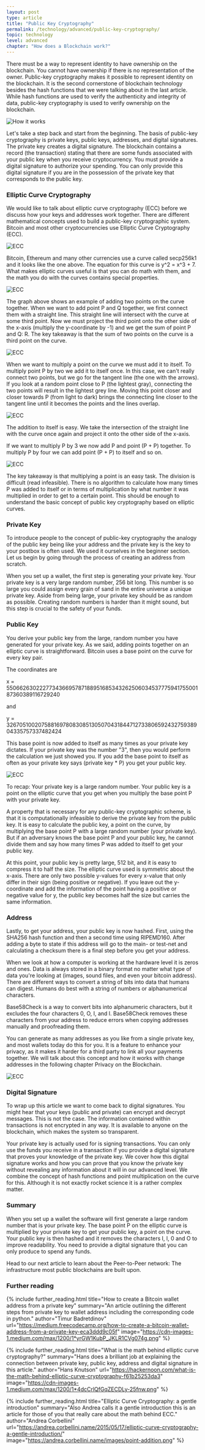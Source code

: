 ```yaml
---
layout: post
type: article
title: "Public Key Cryptography"
permalink: /technology/advanced/public-key-cryptography/
topic: technology
level: advanced
chapter: "How does a Blockchain work?"
---
```


There must be a way to represent identity to have ownership on the blockchain. You cannot have ownership if there is no representation of the owner. Public-key cryptography makes it possible to represent identity on the blockchain. It is the second cornerstone of blockchain technology besides the hash functions that we were talking about in the last article. While hash functions are used to verify the authenticity and integrity of data, public-key cryptography is used to verify ownership on the blockchain.

![How it works](/assets/post_files/technology/advanced/public-key-cryptography/how_it_works.jpg)

Let's take a step back and start from the beginning. The basis of public-key cryptography is private keys, public keys, addresses, and digital signatures. The private key creates a digital signature. The blockchain contains a record (the transaction) stating that there are some funds associated with your public key when you receive cryptocurrency. You must provide a digital signature to authorize your spending. You can only provide this digital signature if you are in the possession of the private key that corresponds to the public key.

### Elliptic Curve Cryptography

We would like to talk about elliptic curve cryptography (ECC) before we discuss how your keys and addresses work together. There are different mathematical concepts used to build a public-key cryptographic system. Bitcoin and most other cryptocurrencies use Elliptic Curve Cryptography (ECC).

![ECC](/assets/post_files/technology/advanced/public-key-cryptography/ecc_0.png)

Bitcoin, Ethereum and many other currencies use a curve called secp256k1 and it looks like the one above. The equation for this curve is y^2 = x^3 + 7. What makes elliptic curves useful is that you can do math with them, and the math you do with the curves contains special properties.

![ECC](/assets/post_files/technology/advanced/public-key-cryptography/ecc_1.png)

The graph above shows an example of adding two points on the curve together. When we want to add point P and Q together, we first connect them with a straight line. This straight line will intersect with the curve at some third point. Now we must project the third point onto the other side of the x-axis (multiply the y-coordinate by -1) and we get the sum of point P and Q: R. The key takeaway is that the sum of two points on the curve is a third point on the curve.

![ECC](/assets/post_files/technology/advanced/public-key-cryptography/ecc_2.png)

When we want to multiply a point on the curve we must add it to itself. To multiply point P by two we add it to itself once. In this case, we can't really connect two points, but we go for the tangent line (the one with the arrows). If you look at a random point close to P (the lightest gray), connecting the two points will result in the lightest grey line. Moving this point closer and closer towards P (from light to dark) brings the connecting line closer to the tangent line until it becomes the points and the lines overlap.

![ECC](/assets/post_files/technology/advanced/public-key-cryptography/ecc_3.png)

The addition to itself is easy. We take the intersection of the straight line with the curve once again and project it onto the other side of the x-axis.

If we want to multiply P by 3 we now add P and point (P + P) together. To multiply P by four we can add point (P + P) to itself and so on.

![ECC](/assets/post_files/technology/advanced/public-key-cryptography/ecc_4.png)

The key takeaway is that multiplying a point is an easy task. The division is difficult (read infeasible). There is no algorithm to calculate how many times P was added to itself or in terms of multiplication by what number it was multiplied in order to get to a certain point. This should be enough to understand the basic concept of public key cryptography based on elliptic curves.

### Private Key

To introduce people to the concept of public-key cryptography the analogy of the public key being like your address and the private key is the key to your postbox is often used. We used it ourselves in the beginner section. Let us begin by going through the process of creating an address from scratch.

When you set up a wallet, the first step is generating your private key. Your private key is a very large random number, 256 bit long. This number is so large you could assign every grain of sand in the entire universe a unique private key. Aside from being large, your private key should be as random as possible. Creating random numbers is harder than it might sound, but this step is crucial to the safety of your funds.

### Public Key

You derive your public key from the large, random number you have generated for your private key. As we said, adding points together on an elliptic curve is straightforward. Bitcoin uses a base point on the curve for every key pair.

The coordinates are

x = 55066263022277343669578718895168534326250603453777594175500187360389116729240

and

y = 32670510020758816978083085130507043184471273380659243275938904335757337482424

This base point is now added to itself as many times as your private key dictates. If your private key was the number "3", then you would perform the calculation we just showed you. If you add the base point to itself as often as your private key says (private key * P) you get your public key.

![ECC](/assets/post_files/technology/advanced/public-key-cryptography/ecc_6.jpg)

To recap: Your private key is a large random number. Your public key is a point on the elliptic curve that you get when you multiply the base point P with your private key.

A property that is necessary for any public-key cryptographic scheme, is that it is computationally infeasible to derive the private key from the public key. It is easy to calculate the public key, a point on the curve, by multiplying the base point P with a large random number (your private key). But if an adversary knows the base point P and your public key, he cannot divide them and say how many times P was added to itself to get your public key.

At this point, your public key is pretty large, 512 bit, and it is easy to compress it to half the size. The elliptic curve used is symmetric about the x-axis. There are only two possible y-values for every x-value that only differ in their sign (being positive or negative). If you leave out the y-coordinate and add the information of the point having a positive or negative value for y, the public key becomes half the size but carries the same information.

### Address

Lastly, to get your address, your public key is now hashed. First, using the SHA256 hash function and then a second time using RIPEMD160. After adding a byte to state if this address will go to the main- or test-net and calculating a checksum there is a final step before you get your address. 

When we look at how a computer is working at the hardware level it is zeros and ones. Data is always stored in a binary format no matter what type of data you're looking at (images, sound files, and even your bitcoin address). There are different ways to convert a string of bits into data that humans can digest. Humans do best with a string of numbers or alphanumerical characters.

Base58Check is a way to convert bits into alphanumeric characters, but it excludes the four characters 0, O, I, and l. Base58Check removes these characters from your address to reduce errors when copying addresses manually and proofreading them.

You can generate as many addresses as you like from a single private key, and most wallets today do this for you. It is a feature to enhance your privacy, as it makes it harder for a third party to link all your payments together. We will talk about this concept and how it works with change addresses in the following chapter Privacy on the Blockchain.

![ECC](/assets/post_files/technology/advanced/public-key-cryptography/ecc_7.png)

### Digital Signature

To wrap up this article we want to come back to digital signatures. You might hear that your keys (public and private) can encrypt and decrypt messages. This is not the case. The information contained within transactions is not encrypted in any way. It is available to anyone on the blockchain, which makes the system so transparent.

Your private key is actually used for is signing transactions. You can only use the funds you receive in a transaction if you provide a digital signature that proves your knowledge of the private key. We cover how this digital signature works and how you can prove that you know the private key without revealing any information about it will in our advanced level. We combine the concept of hash functions and point multiplication on the curve for this. Although it is not exactly rocket science it is a rather complex matter.

### Summary

When you set up a wallet the software will first generate a large random number that is your private key. The base point P on the elliptic curve is multiplied by your private key to get your public key, a point on the curve. Your public key is then hashed and it removes the characters I, l, 0 and O to improve readability. You need to provide a digital signature that you can only produce to spend any funds.

Head to our next article to learn about the Peer-to-Peer network: The infrastructure most public blockchains are built upon.

### Further reading

{%
  include further_reading.html
  title="How to create a Bitcoin wallet address from a private key"
  summary="An article outlining the different steps from private key to wallet address including the corresponding code in python."
  author="Timur Badretdinov"
  url="https://medium.freecodecamp.org/how-to-create-a-bitcoin-wallet-address-from-a-private-key-eca3ddd9c05f"
  image="https://cdn-images-1.medium.com/max/1200/1*yrGW1KubP_JKLR1CVg074g.png"
%}

{%
  include further_reading.html
  title="What is the math behind elliptic curve cryptography?"
  summary="Hans does a brilliant job at explaining the connection between private key, public key, address and digital signature in this article."
  author="Hans Knutson"
  url="https://hackernoon.com/what-is-the-math-behind-elliptic-curve-cryptography-f61b25253da3"
  image="https://cdn-images-1.medium.com/max/1200/1*4dcCrlQfGqZECDLy-25fnw.png"
%}

{%
  include further_reading.html
  title="Elliptic Curve Cryptography: a gentle introduction"
  summary="Also Andrea calls it a gentle introduction this is an article for those of you that really care about the math behind ECC."
  author="Andrea Corbellini"
  url="https://andrea.corbellini.name/2015/05/17/elliptic-curve-cryptography-a-gentle-introduction/"
  image="https://andrea.corbellini.name/images/point-addition.png"
%}



